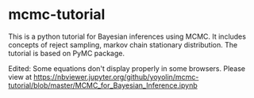 # mcmc-tutorial
This is a python tutorial for Bayesian inferences using MCMC. It includes concepts of reject sampling, markov chain stationary distribution. The tutorial is based on PyMC package.

Edited: 
Some equations don't display properly in some browsers. Please view at https://nbviewer.jupyter.org/github/yoyolin/mcmc-tutorial/blob/master/MCMC_for_Bayesian_Inference.ipynb 

